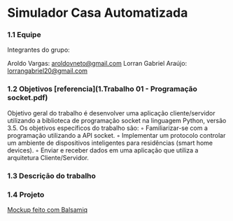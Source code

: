 # Simulador Casa Automatizada




### 1.1 Equipe

Integrantes do grupo:

Aroldo Vargas: aroldovneto@gmail.com
Lorran Gabriel Araújo: lorrangabriel20@gmail.com


### 1.2 Objetivos [referencia](1.Trabalho 01 - Programação socket.pdf)

Objetivo geral do trabalho é desenvolver uma aplicação cliente/servidor utilizando a biblioteca de
programação socket na linguagem Python, versão 3.5.
Os objetivos específicos do trabalho são:
◦ Familiarizar-se com a programação utilizando a API socket.
◦ Implementar um protocolo controlar um ambiente de dispositivos inteligentes para residências
(smart home devices).
◦ Enviar e receber dados em uma aplicação que utiliza a arquitetura Cliente/Servidor.


### 1.3 Descrição do trabalho


### 1.4 Projeto

[Mockup feito com Balsamiq](Projeto/ProjetoSistemaCasa.pdf)
